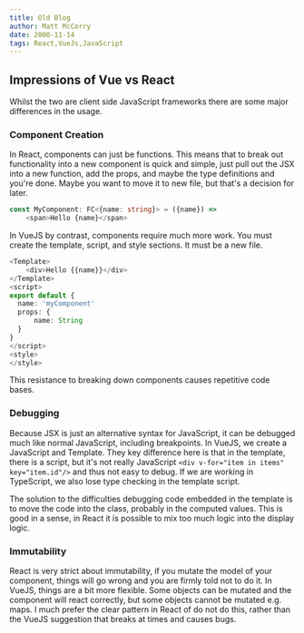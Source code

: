 ```yaml
---
title: Old Blog
author: Matt McCorry
date: 2000-11-14
tags: React,VueJs,JavaScript
---
```


## Impressions of Vue vs React

Whilst the two are client side JavaScript frameworks there are some major differences in the usage.

### Component Creation

In React, components can just be functions. This means that to break out functionality into a new component is quick and simple, just pull out the JSX into a new function, add the props, and maybe the type definitions and you're done. Maybe you want to move it to new file, but that's a decision for later.

```TypeScript
const MyComponent: FC<{name: string}> = ({name}) =>
    <span>Hello {name}</span>
```

In VueJS by contrast, components require much more work. You must create the template, script, and style sections. It must be a new file.

```TypeScript
<Template>
    <div>Hello {{name}}</div>
</Template>
<script>
export default {
  name: 'myComponent'
  props: {
      name: String
  }
}
</script>
<style>
</style>
```

This resistance to breaking down components causes repetitive code bases.

### Debugging

Because JSX is just an alternative syntax for JavaScript, it can be debugged much like normal JavaScript, including breakpoints. In VueJS, we create a JavaScript and Template. They key difference here is that in the template, there is a script, but it's not really JavaScript `<div v-for="item in items" key="item.id"/>` and thus not easy to debug. If we are working in TypeScript, we also lose type checking in the template script.

The solution to the difficulties debugging code embedded in the template is to move the code into the class, probably in the computed values. This is good in a sense, in React it is possible to mix too much logic into the display logic.

### Immutability

React is very strict about immutability, if you mutate the model of your component, things will go wrong and you are firmly told not to do it. In VueJS, things are a bit more flexible. Some objects can be mutated and the component will react correctly, but some objects cannot be mutated e.g. maps. I much prefer the clear pattern in React of do not do this, rather than the VueJS suggestion that breaks at times and causes bugs.
